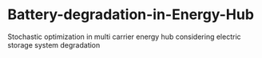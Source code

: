 # Battery-degradation-in-Energy-Hub
Stochastic optimization in multi carrier energy hub considering electric storage system degradation
